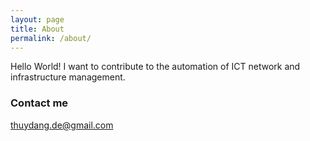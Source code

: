 ```yaml
---
layout: page
title: About
permalink: /about/
---
```


Hello World! I want to contribute to the automation of ICT network and infrastructure management.

### Contact me

[thuydang.de@gmail.com](mailto:thuydang.de@gmail.com)
